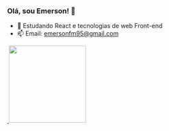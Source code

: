 ### Olá, sou Emerson! 👋

- 🌱 Estudando React e tecnologias de web Front-end
- 📫 Email: emersonfm95@gmail.com


<div>
  <a href="https://github.com/emersonfmorais">
    <img height="180em" src"https://github-readme-stats.vercel.app/api?username-Emerson-Morais&show_icons-true&theme-dracula&include_all_commits-true&count_private-true"/>
    <img height="180em" src="https://github-readme-stats.vercel.app/api/top-langs/?username=Emerson-Morais&layout=compact&langs_count=&theme=dracula"/>
    </div>
